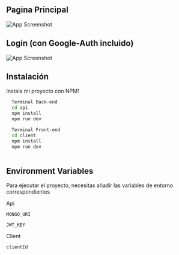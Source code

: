 ## Pagina Principal

![App Screenshot](https://res.cloudinary.com/dkqlhd9l3/image/upload/v1680674016/ChatProyecto_knppyw.png)

## Login (con Google-Auth incluido)

![App Screenshot](https://res.cloudinary.com/dkqlhd9l3/image/upload/v1681176450/Login_nuzyih.png)


## Instalación

Instala mi proyecto con NPM!

```bash
  Terminal Back-end
  cd api
  npm install
  npm run dev

  Terminal Front-end
  cd client
  npm install
  npm run dev
  
```
## Environment Variables

Para ejecutar el proyecto, necesitas añadir las variables de entorno correspondientes 

Api

`MONGO_URI`

`JWT_KEY`

Client

`clientId`



